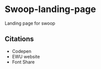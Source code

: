 # Swoop-landing-page
 Landing page for swoop

 ## Citations
 * Codepen
 * EWU website
 * Font Share
